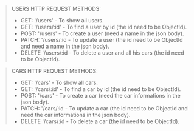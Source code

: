 > USERS HTTP REQUEST METHODS:
>
> - GET: '/users' - To show all users.
> - GET: '/users/:id' - To find a user by id (the id need to be ObjectId).
> - POST: '/users' - To create a user (need a name in the json body).
> - PATCH: '/users/:id - To update a user (the id need to be ObjectId and need a name in the json body).
> - DELETE '/users/:id - To delete a user and all his cars (the id need to be ObjectId).

> CARS HTTP REQUEST METHODS:
>
> - GET: '/cars' - To show all cars.
> - GET: '/cars/:id' - To find a car by id (the id need to be ObjectId).
> - POST: '/cars' - To create a car (need the car informations in the json body).
> - PATCH: '/cars/:id - To update a car (the id need to be ObjectId and need the car informations in the json body).
> - DELETE '/cars/:id - To delete a car (the id need to be ObjectId).
